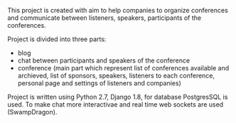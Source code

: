 This project is created with aim to help companies to organize conferences and communicate between listeners, 
speakers, participants of the conferences.

Project is divided into three parts: 
- blog
- chat between participants and speakers of the conference
- conference (main part which represent list of conferences available and archieved, 
list of sponsors, speakers, listeners to each conference, personal page and settings of listeners and companies)

Project is written using Python 2.7, Django 1.8, for database PostgresSQL is used.
To make chat more interactivae and real time web sockets are used (SwampDragon).
